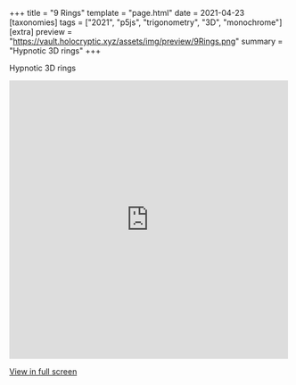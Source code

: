 +++
title = "9 Rings"
template = "page.html"
date = 2021-04-23
[taxonomies]
tags = ["2021", "p5js", "trigonometry", "3D", "monochrome"]
[extra]
preview = "https://vault.holocryptic.xyz/assets/img/preview/9Rings.png"
summary = "Hypnotic 3D rings"
+++

Hypnotic 3D rings

<embed
type="text/html"
src="https://vault.holocryptic.xyz/src/2021/9Rings"
width="500"
height="500"
/>

<a target=_blank href="https://vault.holocryptic.xyz/src/2021/9Rings">View in full screen</a>
